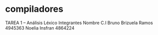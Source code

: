 # compiladores
TAREA 1 – Análisis Léxico
Integrantes
Nombre                         C.I
Bruno Brizuela Ramos          4945363
Noelia Insfran                4864224
